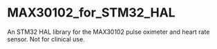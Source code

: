 # MAX30102_for_STM32_HAL
An STM32 HAL library for the MAX30102 pulse oximeter and heart rate sensor. Not for clinical use. 
